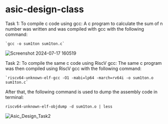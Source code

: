 # asic-design-class
Task 1: To compile c code using gcc:
  A c program to calculate the sum of n number was written and was compiled with gcc with the following command:
  
    `gcc -o sum1ton sum1ton.c`

![Screenshot 2024-07-17 160519](https://github.com/user-attachments/assets/f78e0c67-dc60-4f7a-a147-65d616c36c90)


Task 2: To compile the same c code using RiscV gcc:
  The same c program was then compiled using RiscV gcc with the following command:
  
    `riscv64-unknown-elf-gcc -O1 -mabi=lp64 -march=rv64i -o sum1ton.o sum1ton.c`

  After that, the following command is used to dump the assembly code in terminal:
  
  `riscv64-unknown-elf-objdump -d sum1ton.o | less` 

  
  
![Asic_Design_Task2](https://github.com/user-attachments/assets/1ec2ac62-58e8-4abd-bfac-4732a1a72a64)
